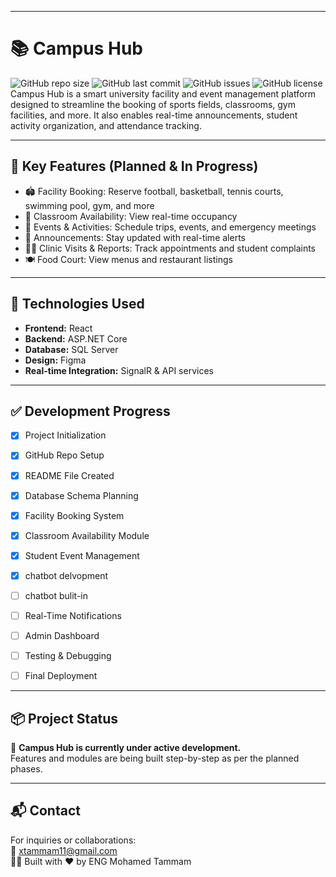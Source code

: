 
---
# 📚 Campus Hub
![GitHub repo size](https://img.shields.io/github/repo-size/Tammam11/Campus-hub)
![GitHub last commit](https://img.shields.io/github/last-commit/Tammam11/Campus-hub)
![GitHub issues](https://img.shields.io/github/issues/Tammam11/Campus-hub)
![GitHub license](https://img.shields.io/github/license/Tammam11/Campus-hub)
Campus Hub is a smart university facility and event management platform designed to streamline the booking of sports fields, classrooms, gym facilities, and more. It also enables real-time announcements, student activity organization, and attendance tracking.

---

## 🚀 Key Features (Planned & In Progress)
- 🏟️ Facility Booking: Reserve football, basketball, tennis courts, swimming pool, gym, and more
- 🏫 Classroom Availability: View real-time occupancy
- 📅 Events & Activities: Schedule trips, events, and emergency meetings
- 📢 Announcements: Stay updated with real-time alerts
- 🧑‍⚕️ Clinic Visits & Reports: Track appointments and student complaints
- 🍽️ Food Court: View menus and restaurant listings

---

## 📌 Technologies Used
- **Frontend:** React
- **Backend:** ASP.NET Core
- **Database:** SQL Server
- **Design:** Figma
- **Real-time Integration:** SignalR & API services

---
## ✅ Development Progress

- [x] Project Initialization
- [x] GitHub Repo Setup
- [x] README File Created
- [x] Database Schema Planning
- [x] Facility Booking System
- [x] Classroom Availability Module
- [x] Student Event Management
- [x] chatbot delvopment
- [ ] chatbot bulit-in
- [ ] Real-Time Notifications
- [ ] Admin Dashboard
- [ ] Testing & Debugging
- [ ] Final Deployment


---
## 📦 Project Status
🚧 **Campus Hub is currently under active development.**  
Features and modules are being built step-by-step as per the planned phases.

---

## 📬 Contact
For inquiries or collaborations:  
📧 xtammam11@gmail.com  
👨‍💻 Built with ❤️ by ENG Mohamed Tammam
